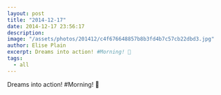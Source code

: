 ```yaml
---
layout: post
title: "2014-12-17"
date: 2014-12-17 23:56:17
description: 
image: "/assets/photos/201412/c4f676648857b8b3fd4b7c57cb22dbd3.jpg"
author: Elise Plain
excerpt: Dreams into action! #Morning! 🐒
tags: 
  - all
---
```


Dreams into action! #Morning! 🐒
<p></p>
